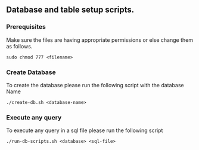 ## Database and table setup scripts.

### Prerequisites

Make sure the files are having appropriate permissions or else change them as follows.

```
sudo chmod 777 <filename>
```

### Create Database

To create the database please run the following script with the database Name

```
./create-db.sh <database-name>
```

### Execute any query

To execute any query in a sql file please run the following script

```
./run-db-scripts.sh <database> <sql-file>
```
